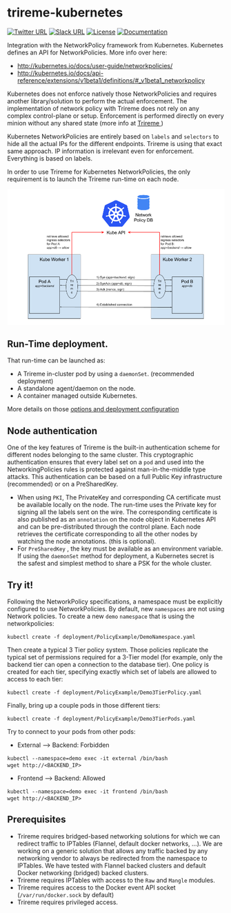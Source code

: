 # trireme-kubernetes

[![Twitter URL](https://img.shields.io/badge/twitter-follow-blue.svg)](https://twitter.com/aporeto_trireme) [![Slack URL](https://img.shields.io/badge/slack-join-green.svg)](https://triremehq.slack.com/messages/general/) [![License](https://img.shields.io/badge/license-GPL--2.0-blue.svg)](https://www.gnu.org/licenses/gpl-2.0.html) [![Documentation](https://img.shields.io/badge/docs-godoc-blue.svg)](https://godoc.org/github.com/aporeto-inc/trireme)


Integration with the NetworkPolicy framework from Kubernetes.
Kubernetes defines an API for NetworkPolicies. More info over here:

* http://kubernetes.io/docs/user-guide/networkpolicies/
* http://kubernetes.io/docs/api-reference/extensions/v1beta1/definitions/#_v1beta1_networkpolicy

Kubernetes does not enforce natively those NetworkPolicies and requires another library/solution to perform the actual enforcement.
The implementation of network policy with Trireme does not rely on any complex control-plane or setup. Enforcement is performed directly on every minion without any shared state (more info at  [Trireme ](https://github.com/aporeto-inc/trireme) )

Kubernetes NetworkPolicies are entirely based on `labels` and `selectors` to hide all the actual IPs for the different endpoints. Trireme is using that exact same approach. IP information is irrelevant even for enforcement. Everything is based on labels.

In order to use Trireme for Kubernetes NetworkPolicies, the only requirement is to launch the Trireme run-time on each node.

![Kubernetes cluster with Trireme](docs/pods.png)

## Run-Time deployment.

That run-time can be launched as:

* A Trireme in-cluster pod by using a `daemonSet`. (recommended deployment)
* A standalone agent/daemon on the node.
* A container managed outside Kubernetes.

More details on those [options and deployment configuration](https://github.com/aporeto-inc/trireme-kubernetes/tree/master/deployment)

## Node authentication

One of the key features of Trireme is the built-in authentication scheme for different nodes belonging to the same cluster.
This cryptographic authentication ensures that every label set on a `pod` and used into the NetworkingPolicies rules is protected against man-in-the-middle type attacks.
This authentication can be based on a full Public Key infrastructure (recommended) or on a PreSharedKey.

* When using `PKI`, The PrivateKey and corresponding CA certificate must be available locally on the node. The run-time uses the Private key for signing all the labels sent on the wire. The corresponding certificate is also published as an `annotation` on the node object in Kubernetes API and can be pre-distributed through the control plane. Each node retrieves the certificate corresponding to all the other nodes by watching the node annotations. (this is optional).
* For `PreSharedKey` , the key must be available as an  environment variable. If using the `daemonSet` method for deployment, a Kubernetes secret is the safest and simplest method to share a PSK for the whole cluster.

## Try it!

Following the NetworkPolicy specifications, a namespace must be explicitly configured to use NetworkPolicies. By default, new `namespaces` are not using Network policies.
To create a new `demo` `namespace` that is using the networkpolicies:

```
kubectl create -f deployment/PolicyExample/DemoNamespace.yaml
```

Then create a typical 3 Tier policy system. Those policies replicate the typical set of permissions required for a 3-Tier model (for example, only the backend tier can open a connection to the database tier).
One policy is created for each tier, specifying exactly which set of labels are allowed to access to each tier:

```
kubectl create -f deployment/PolicyExample/Demo3TierPolicy.yaml
```

Finally, bring up a couple pods in those different tiers:

```
kubectl create -f deployment/PolicyExample/Demo3TierPods.yaml
```

Try to connect to your pods from other pods:
* External --> Backend: Forbidden
```
kubectl --namespace=demo exec -it external /bin/bash
wget http://<BACKEND_IP>
```

* Frontend --> Backend: Allowed
```
kubectl --namespace=demo exec -it frontend /bin/bash
wget http://<BACKEND_IP>
```

## Prerequisites

* Trireme requires bridged-based networking solutions for which we can redirect traffic to IPTables (Flannel, default docker networks, ...). We are working on a generic solution that allows any traffic backed by any networking vendor to always be redirected from the namespace to IPTables. We have tested with Flannel backed clusters and default Docker networking (bridged) backed clusters.
* Trireme requires IPTables with access to the `Raw` and `Mangle` modules.
* Trireme requires access to the Docker event API socket (`/var/run/docker.sock` by default)
* Trireme requires privileged access.
